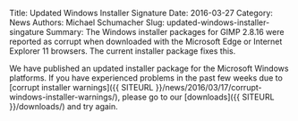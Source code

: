 Title: Updated Windows Installer Signature
Date: 2016-03-27
Category: News
Authors: Michael Schumacher
Slug: updated-windows-installer-singature
Summary: The Windows installer packages for GIMP 2.8.16 were reported as corrupt when downloaded with the Microsoft Edge or Internet Explorer 11 browsers. The current installer package fixes this.

We have published an updated installer package for the Microsoft Windows platforms. If you have experienced problems in the past few weeks due to [corrupt installer warnings]({{ SITEURL }}/news/2016/03/17/corrupt-windows-installer-warnings/), please go to our [downloads]({{ SITEURL }}/downloads/) and try again.